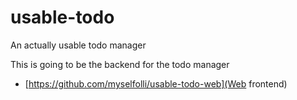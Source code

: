 # usable-todo
An actually usable todo manager

This is going to be the backend for the todo manager
- [https://github.com/myselfolli/usable-todo-web](Web frontend)
